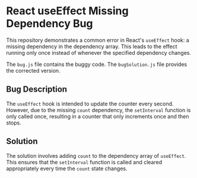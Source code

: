 # React useEffect Missing Dependency Bug

This repository demonstrates a common error in React's `useEffect` hook: a missing dependency in the dependency array.  This leads to the effect running only once instead of whenever the specified dependency changes.

The `bug.js` file contains the buggy code. The `bugSolution.js` file provides the corrected version.

## Bug Description
The `useEffect` hook is intended to update the counter every second. However, due to the missing `count` dependency, the `setInterval` function is only called once, resulting in a counter that only increments once and then stops. 

## Solution
The solution involves adding `count` to the dependency array of `useEffect`. This ensures that the `setInterval` function is called and cleared appropriately every time the `count` state changes.